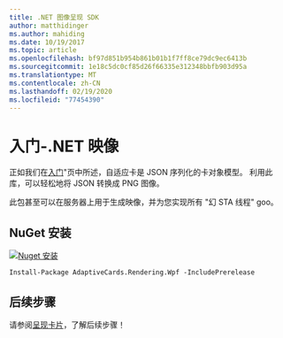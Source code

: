 ```yaml
---
title: .NET 图像呈现 SDK
author: matthidinger
ms.author: mahiding
ms.date: 10/19/2017
ms.topic: article
ms.openlocfilehash: bf97d851b954b861b01b1f7ff8ce79dc9ec6413b
ms.sourcegitcommit: 1e18c5dc0cf85d26f66335e312348bbfb903d95a
ms.translationtype: MT
ms.contentlocale: zh-CN
ms.lasthandoff: 02/19/2020
ms.locfileid: "77454390"
---
```

# <a name="getting-started---net-image"></a>入门-.NET 映像

正如我们在[入门](../../../authoring-cards/getting-started.md)"页中所述，自适应卡是 JSON 序列化的卡对象模型。 利用此库，可以轻松地将 JSON 转换成 PNG 图像。

此包甚至可以在服务器上用于生成映像，并为您实现所有 "幻 STA 线程" goo。 

## <a name="nuget-install"></a>NuGet 安装

[![Nuget 安装](https://img.shields.io/nuget/vpre/AdaptiveCards.Rendering.Wpf.svg)](https://www.nuget.org/packages/AdaptiveCards.Rendering.Wpf)

```console
Install-Package AdaptiveCards.Rendering.Wpf -IncludePrerelease
```

## <a name="next-steps"></a>后续步骤

请参阅[呈现卡片](render-a-card.md)，了解后续步骤！